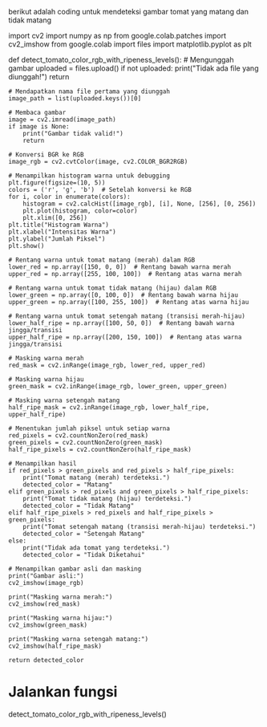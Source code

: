 berikut adalah coding untuk mendeteksi gambar tomat yang matang dan tidak matang


import cv2
import numpy as np
from google.colab.patches import cv2_imshow
from google.colab import files
import matplotlib.pyplot as plt

def detect_tomato_color_rgb_with_ripeness_levels():
    # Mengunggah gambar
    uploaded = files.upload()
    if not uploaded:
        print("Tidak ada file yang diunggah!")
        return
    
    # Mendapatkan nama file pertama yang diunggah
    image_path = list(uploaded.keys())[0]
    
    # Membaca gambar
    image = cv2.imread(image_path)
    if image is None:
        print("Gambar tidak valid!")
        return
    
    # Konversi BGR ke RGB
    image_rgb = cv2.cvtColor(image, cv2.COLOR_BGR2RGB)
    
    # Menampilkan histogram warna untuk debugging
    plt.figure(figsize=(10, 5))
    colors = ('r', 'g', 'b')  # Setelah konversi ke RGB
    for i, color in enumerate(colors):
        histogram = cv2.calcHist([image_rgb], [i], None, [256], [0, 256])
        plt.plot(histogram, color=color)
        plt.xlim([0, 256])
    plt.title("Histogram Warna")
    plt.xlabel("Intensitas Warna")
    plt.ylabel("Jumlah Piksel")
    plt.show()
    
    # Rentang warna untuk tomat matang (merah) dalam RGB
    lower_red = np.array([150, 0, 0])  # Rentang bawah warna merah
    upper_red = np.array([255, 100, 100])  # Rentang atas warna merah

    # Rentang warna untuk tomat tidak matang (hijau) dalam RGB
    lower_green = np.array([0, 100, 0])  # Rentang bawah warna hijau
    upper_green = np.array([100, 255, 100])  # Rentang atas warna hijau

    # Rentang warna untuk tomat setengah matang (transisi merah-hijau)
    lower_half_ripe = np.array([100, 50, 0])  # Rentang bawah warna jingga/transisi
    upper_half_ripe = np.array([200, 150, 100])  # Rentang atas warna jingga/transisi

    # Masking warna merah
    red_mask = cv2.inRange(image_rgb, lower_red, upper_red)
    
    # Masking warna hijau
    green_mask = cv2.inRange(image_rgb, lower_green, upper_green)

    # Masking warna setengah matang
    half_ripe_mask = cv2.inRange(image_rgb, lower_half_ripe, upper_half_ripe)
    
    # Menentukan jumlah piksel untuk setiap warna
    red_pixels = cv2.countNonZero(red_mask)
    green_pixels = cv2.countNonZero(green_mask)
    half_ripe_pixels = cv2.countNonZero(half_ripe_mask)
    
    # Menampilkan hasil
    if red_pixels > green_pixels and red_pixels > half_ripe_pixels:
        print("Tomat matang (merah) terdeteksi.")
        detected_color = "Matang"
    elif green_pixels > red_pixels and green_pixels > half_ripe_pixels:
        print("Tomat tidak matang (hijau) terdeteksi.")
        detected_color = "Tidak Matang"
    elif half_ripe_pixels > red_pixels and half_ripe_pixels > green_pixels:
        print("Tomat setengah matang (transisi merah-hijau) terdeteksi.")
        detected_color = "Setengah Matang"
    else:
        print("Tidak ada tomat yang terdeteksi.")
        detected_color = "Tidak Diketahui"

    # Menampilkan gambar asli dan masking
    print("Gambar asli:")
    cv2_imshow(image_rgb)

    print("Masking warna merah:")
    cv2_imshow(red_mask)

    print("Masking warna hijau:")
    cv2_imshow(green_mask)

    print("Masking warna setengah matang:")
    cv2_imshow(half_ripe_mask)

    return detected_color

# Jalankan fungsi
detect_tomato_color_rgb_with_ripeness_levels()
